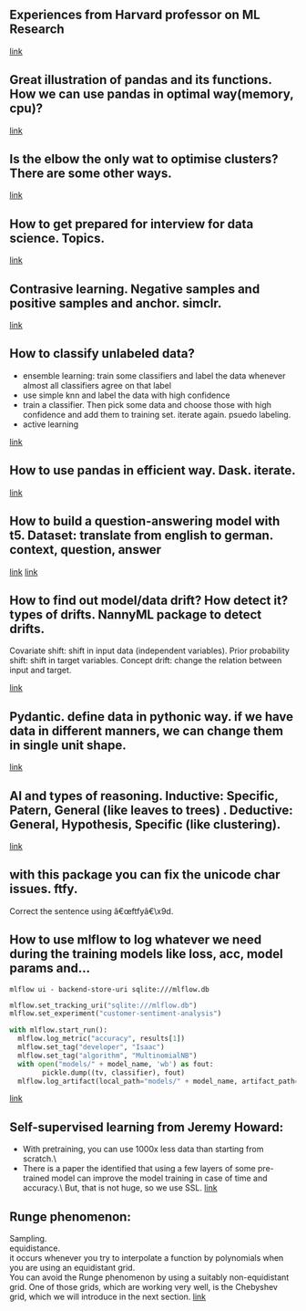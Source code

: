 ## Experiences from Harvard professor on ML Research

[link](https://docs.google.com/document/d/1uvAbEhbgS_M-uDMTzmOWRlYxqCkogKRXdbKYYT98ooc/edit#heading=h.w86ci8t15ru3)

## Great illustration of pandas and its functions. How we can use pandas in optimal way(memory, cpu)?

[link](https://betterprogramming.pub/pandas-illustrated-the-definitive-visual-guide-to-pandas-c31fa921a43)

## Is the elbow the only wat to optimise clusters? There are some other ways.

[link](https://towardsdatascience.com/are-you-still-using-the-elbow-method-5d271b3063bd)

## How to get prepared for interview for data science. Topics.

[link](https://medium.com/nerd-for-tech/60-days-plan-to-revise-data-science-concepts-0-to-100-interview-preparation-a30fc0696b48)

## Contrasive learning. Negative samples and positive samples and anchor. simclr.

[link](https://medium.com/aiguys/contrastive-learning-explained-17fa79f707bf)

## How to classify unlabeled data?
- ensemble learning: train some classifiers and label the data whenever almost all classifiers agree on that label
- use simple knn and label the data with high confidence
- train a classifier. Then pick some data and choose those with high confidence and add them to training set. iterate again. psuedo labeling.
- active learning

[link](https://medium.com/aiguys/how-to-classify-unlabeled-data-tricks-for-semisupervised-learning-57706ff04813)

## How to use pandas in efficient way. Dask. iterate.

[link](https://towardsdatascience.com/14-techniques-to-make-your-pandas-workflow-lighting-fast-b00ff0ac9267)

## How to build a question-answering model with t5. Dataset: translate from english to german. context, question, answer

[link](https://towardsdatascience.com/creating-a-dutch-question-answering-machine-learning-model-3b666a115be3)
[link](https://medium.com/@xiaohan_63326/fine-tune-fine-tuning-bert-for-question-answering-qa-task-5c29e3d518f1)

## How to find out model/data drift? How detect it? types of drifts. NannyML package to detect drifts.

Covariate shift: shift in input data (independent variables).
Prior probability shift: shift in target variables.
Concept drift: change the relation between input and target.


[link](https://towardsdatascience.com/monitoring-machine-learning-models-a-tried-and-true-cure-for-a-data-scientists-insomnia-c45b0979a878)

## Pydantic. define data in pythonic way. if we have data in different manners, we can change them in single unit shape.

[link](https://towardsdatascience.com/easily-validate-user-generated-data-using-pydantic-5ace695cc3c8)

## AI and types of reasoning. Inductive: Specific, Patern, General (like leaves to trees) . Deductive: General, Hypothesis, Specific (like clustering).

[link](https://towardsdatascience.com/on-ai-and-types-of-reasoning-fc6980295158)

## with this package you can fix the unicode char issues. ftfy.

Correct the sentence using â€œftfyâ€\x9d.

## How to use mlflow to log whatever we need during the training models like loss, acc, model params and...
```
mlflow ui - backend-store-uri sqlite:///mlflow.db
```
```python
mlflow.set_tracking_uri("sqlite:///mlflow.db")
mlflow.set_experiment("customer-sentiment-analysis")

with mlflow.start_run():
  mlflow.log_metric("accuracy", results[1])
  mlflow.set_tag("developer", "Isaac")
  mlflow.set_tag("algorithm", "MultinomialNB")
  with open("models/" + model_name, 'wb') as fout:
        pickle.dump((tv, classifier), fout)
  mlflow.log_artifact(local_path="models/" + model_name, artifact_path="models_pickle")

```

[link](https://kargarisaac.medium.com/mlops-project-part-1-machine-learning-experiment-tracking-using-mlflow-f613feb22cd6)


## Self-supervised learning from Jeremy Howard:
- With pretraining, you can use 1000x less data than starting from scratch.\
- There is a paper the identified that using a few layers of some pre-trained model can improve the model training in case of time and accuracy.\ But, that is not huge, so we use SSL.
[link](https://www.fast.ai/posts/2020-01-13-self_supervised.html)

## Runge phenomenon:
Sampling.\
equidistance.\
it occurs whenever you try to interpolate a function by polynomials when you are using an equidistant grid.\
You can avoid the Runge phenomenon by using a suitably non-equidistant grid. One of those grids, which are working very well, is the Chebyshev grid, which we will introduce in the next section.
[link](https://medium.com/@mathcube7/chebyshev-interpolation-with-python-2f2e89bb7c30)

